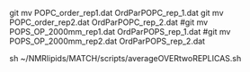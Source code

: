 git mv POPC_order_rep1.dat OrdParPOPC_rep_1.dat
git mv POPC_order_rep2.dat OrdParPOPC_rep_2.dat
#git mv POPS_OP_2000mm_rep1.dat OrdParPOPS_rep_1.dat
#git mv POPS_OP_2000mm_rep2.dat  OrdParPOPS_rep_2.dat

sh ~/NMRlipids/MATCH/scripts/averageOVERtwoREPLICAS.sh
